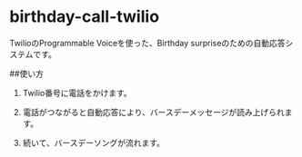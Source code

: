 # birthday-call-twilio

TwilioのProgrammable Voiceを使った、Birthday surpriseのための自動応答システムです。

##使い方
1. Twilio番号に電話をかけます。

1. 電話がつながると自動応答により、バースデーメッセージが読み上げられます。

1. 続いて、バースデーソングが流れます。
